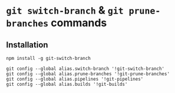 # `git switch-branch` & `git prune-branches` commands

## Installation

```
npm install -g git-switch-branch

git config --global alias.switch-branch '!git-switch-branch'
git config --global alias.prune-branches '!git-prune-branches'
git config --global alias.pipelines '!git-pipelines'
git config --global alias.builds '!git-builds'
```
